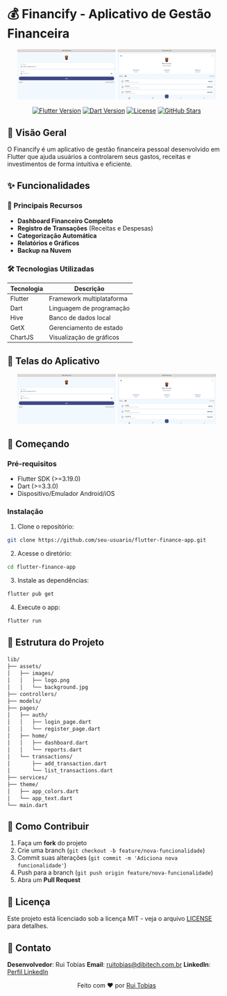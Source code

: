 # 💰 Financify - Aplicativo de Gestão Financeira

<div align="center">
  <img src="./lib/img/screen01.png" width="45%" alt="Tela de Login"/>
  <img src="./lib/img/screen02.png" width="45%" alt="Dashboard"/>
</div>

<div align="center">
  
[![Flutter Version](https://img.shields.io/badge/Flutter-3.19.0-blue)](https://flutter.dev)
[![Dart Version](https://img.shields.io/badge/Dart-3.3.0-blue)](https://dart.dev)
[![License](https://img.shields.io/badge/License-MIT-green)](https://opensource.org/licenses/MIT)
[![GitHub Stars](https://img.shields.io/github/stars/seu-usuario/flutter-finance-app)](https://github.com/seu-usuario/flutter-finance-app/stargazers)

</div>

## 📌 Visão Geral

O Financify é um aplicativo de gestão financeira pessoal desenvolvido em Flutter que ajuda usuários a controlarem seus gastos, receitas e investimentos de forma intuitiva e eficiente.

## ✨ Funcionalidades

### 📱 Principais Recursos
- **Dashboard Financeiro Completo**
- **Registro de Transações** (Receitas e Despesas)
- **Categorização Automática**
- **Relatórios e Gráficos**
- **Backup na Nuvem**

### 🛠️ Tecnologias Utilizadas
| Tecnologia | Descrição |
|------------|-----------|
| Flutter | Framework multiplataforma |
| Dart | Linguagem de programação |
| Hive | Banco de dados local |
| GetX | Gerenciamento de estado |
| ChartJS | Visualização de gráficos |

## 🎨 Telas do Aplicativo

<div align="center">
  <img src="./lib/img/screen01.png" width="45%" alt="Tela de Login"/>
  <img src="./lib/img/screen02.png" width="45%" alt="Dashboard"/>
</div>

## 🚀 Começando

### Pré-requisitos
- Flutter SDK (>=3.19.0)
- Dart (>=3.3.0)
- Dispositivo/Emulador Android/iOS

### Instalação
1. Clone o repositório:
```bash
git clone https://github.com/seu-usuario/flutter-finance-app.git
```

2. Acesse o diretório:
```bash
cd flutter-finance-app
```

3. Instale as dependências:
```bash
flutter pub get
```

4. Execute o app:
```bash
flutter run
```

## 📂 Estrutura do Projeto
```
lib/
├── assets/
│   ├── images/
│   │   ├── logo.png
│   │   └── background.jpg
├── controllers/
├── models/
├── pages/
│   ├── auth/
│   │   ├── login_page.dart
│   │   └── register_page.dart
│   ├── home/
│   │   ├── dashboard.dart
│   │   └── reports.dart
│   └── transactions/
│       ├── add_transaction.dart
│       └── list_transactions.dart
├── services/
├── theme/
│   ├── app_colors.dart
│   └── app_text.dart
└── main.dart
```

## 🤝 Como Contribuir

1. Faça um **fork** do projeto
2. Crie uma branch (`git checkout -b feature/nova-funcionalidade`)
3. Commit suas alterações (`git commit -m 'Adiciona nova funcionalidade'`)
4. Push para a branch (`git push origin feature/nova-funcionalidade`)
5. Abra um **Pull Request**

## 📄 Licença

Este projeto está licenciado sob a licença MIT - veja o arquivo [LICENSE](LICENSE) para detalhes.

## 📧 Contato

**Desenvolvedor**: Rui Tobias 
**Email**: ruitobias@dibitech.com.br 
**LinkedIn**: [Perfil LinkedIn](https://linkedin.com/in/seu-perfil)  

<div align="center">
  Feito com ❤️ por <a href="https://github.com/ruitobias-eng">Rui Tobias</a>
</div>